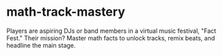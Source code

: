 # math-track-mastery
Players are aspiring DJs or band members in a virtual music festival, "Fact Fest." Their mission? Master math facts to unlock tracks, remix beats, and headline the main stage.
